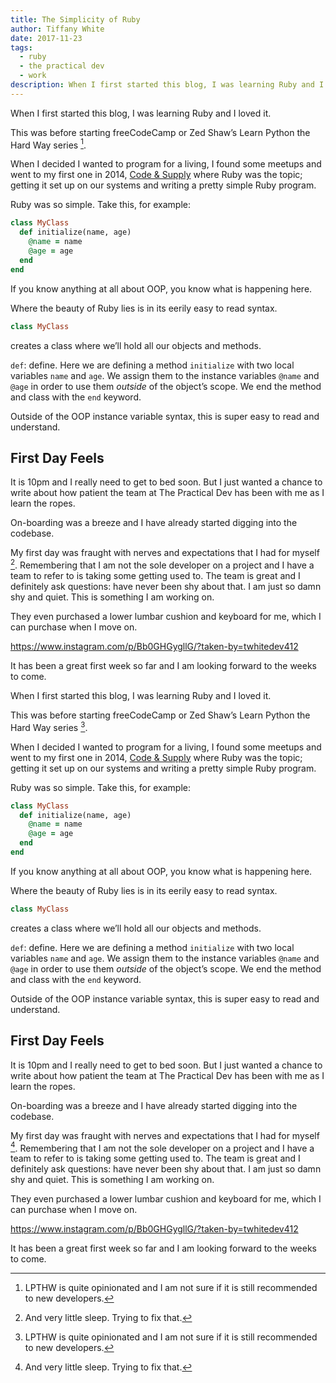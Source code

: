 ```yaml
---
title: The Simplicity of Ruby
author: Tiffany White
date: 2017-11-23
tags:
  - ruby
  - the practical dev
  - work
description: When I first started this blog, I was learning Ruby and I loved it.
---
```



When I first started this blog, I was learning Ruby and I loved it.

This was before starting freeCodeCamp or Zed Shaw’s Learn Python the Hard Way series [^1].

When I decided I wanted to program for a living, I found some meetups and went to my first one in 2014, [Code &amp; Supply](https://codeandsupply.co/) where Ruby was the topic; getting it set up on our systems and writing a pretty simple Ruby program.

Ruby was so simple. Take this, for example:

```ruby
class MyClass
  def initialize(name, age)
    @name = name
    @age = age
  end
end
```
If you know anything at all about OOP, you know what is happening here.

Where the beauty of Ruby lies is in its eerily easy to read syntax.

```ruby
class MyClass
```
creates a class where we’ll hold all our objects and methods.

`def`: define. Here we are defining a method `initialize` with two local variables
`name` and `age`. We assign them to the instance variables `@name` and `@age` in order to use them *outside* of the object’s scope. We end the method and class with the `end` keyword.

Outside of the OOP instance variable syntax, this is super easy to read and understand.

## First Day Feels
It is 10pm and I really need to get to bed soon. But I just wanted a chance to write about how patient the team at The Practical Dev has been with me as I learn the ropes.

On-boarding was a breeze and I have already started digging into the codebase.

My first day was fraught with nerves and expectations that I had for myself [^2].
Remembering that I am not the sole developer on a project and I have a team to refer to is taking some getting used to. The team is great and I definitely ask questions: have never been shy about that. I am just so damn shy and quiet. This is something I am working on.

They even purchased a lower lumbar cushion and keyboard for me, which I can purchase when I move on.

https://www.instagram.com/p/Bb0GHGygllG/?taken-by=twhitedev412

It has been a great first week so far and I am looking forward to the weeks to come.

[^1]: LPTHW is quite opinionated and I am not sure if it is still recommended to new developers.



When I first started this blog, I was learning Ruby and I loved it.

This was before starting freeCodeCamp or Zed Shaw’s Learn Python the Hard Way series [^1].

When I decided I wanted to program for a living, I found some meetups and went to my first one in 2014, [Code &amp; Supply](https://codeandsupply.co/) where Ruby was the topic; getting it set up on our systems and writing a pretty simple Ruby program.

Ruby was so simple. Take this, for example:

```ruby
class MyClass
  def initialize(name, age)
    @name = name
    @age = age
  end
end
```
If you know anything at all about OOP, you know what is happening here.

Where the beauty of Ruby lies is in its eerily easy to read syntax.

```ruby
class MyClass
```
creates a class where we’ll hold all our objects and methods.

`def`: define. Here we are defining a method `initialize` with two local variables
`name` and `age`. We assign them to the instance variables `@name` and `@age` in order to use them *outside* of the object’s scope. We end the method and class with the `end` keyword.

Outside of the OOP instance variable syntax, this is super easy to read and understand.

## First Day Feels
It is 10pm and I really need to get to bed soon. But I just wanted a chance to write about how patient the team at The Practical Dev has been with me as I learn the ropes.

On-boarding was a breeze and I have already started digging into the codebase.

My first day was fraught with nerves and expectations that I had for myself [^2].
Remembering that I am not the sole developer on a project and I have a team to refer to is taking some getting used to. The team is great and I definitely ask questions: have never been shy about that. I am just so damn shy and quiet. This is something I am working on.

They even purchased a lower lumbar cushion and keyboard for me, which I can purchase when I move on.

https://www.instagram.com/p/Bb0GHGygllG/?taken-by=twhitedev412

It has been a great first week so far and I am looking forward to the weeks to come.

[^1]: LPTHW is quite opinionated and I am not sure if it is still recommended to new developers.




[^2]: And very little sleep. Trying to fix that.